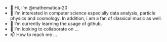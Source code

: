- 👋 Hi, I’m @mathematica-20
- 👀 I’m interested in computer science especially data analysis, particle physics and cosmology. In addition, i am a fan of classical music as well.
- 🌱 I’m currently learning the usage of github.
- 💞️ I’m looking to collaborate on ...
- 📫 How to reach me ...

<!---
mathematica-20/mathematica-20 is a ✨ special ✨ repository because its `README.md` (this file) appears on your GitHub profile.
You can click the Preview link to take a look at your changes.
--->


